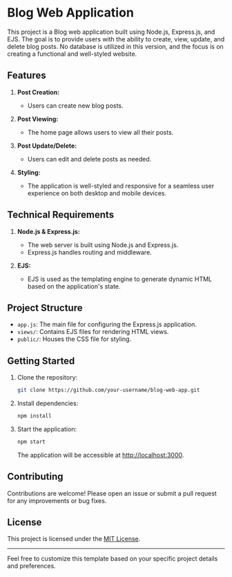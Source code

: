 

# Blog Web Application

This project is a Blog web application built using Node.js, Express.js, and EJS. The goal is to provide users with the ability to create, view, update, and delete blog posts. No database is utilized in this version, and the focus is on creating a functional and well-styled website.

## Features

1. **Post Creation:**
   - Users can create new blog posts.

2. **Post Viewing:**
   - The home page allows users to view all their posts.

3. **Post Update/Delete:**
   - Users can edit and delete posts as needed.

4. **Styling:**
   - The application is well-styled and responsive for a seamless user experience on both desktop and mobile devices.

## Technical Requirements

1. **Node.js & Express.js:**
   - The web server is built using Node.js and Express.js.
   - Express.js handles routing and middleware.

2. **EJS:**
   - EJS is used as the templating engine to generate dynamic HTML based on the application's state.

## Project Structure

- `app.js`: The main file for configuring the Express.js application.
- `views/`: Contains EJS files for rendering HTML views.
- `public/`: Houses the CSS file for styling.

## Getting Started

1. Clone the repository:

   ```bash
   git clone https://github.com/your-username/blog-web-app.git
   ```

2. Install dependencies:

   ```bash
   npm install
   ```

3. Start the application:

   ```bash
   npm start
   ```

   The application will be accessible at [http://localhost:3000](http://localhost:3000).

## Contributing

Contributions are welcome! Please open an issue or submit a pull request for any improvements or bug fixes.

## License

This project is licensed under the [MIT License](LICENSE).

---

Feel free to customize this template based on your specific project details and preferences.
